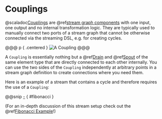 Couplings
=========

@scaladoc[Couplings] are @ref[stream graph components] with one input, one output and no internal transformation logic.
They are typically used to manually connect two ports of a stream graph that cannot be otherwise connected via the
streaming DSL, e.g. for creating cycles.

@@@ p { .centered }
![A Coupling](.../coupling.svg)
@@@

A `Coupling` is essentially nothing but a @ref[Drain] and @ref[Spout] of the same element type that are directly
connected to each other internally. You can use the two sides of the `Coupling` independently at arbitrary points
in a stream graph definition to create connections where you need them.

Here is an example of a stream that contains a cycle and therefore requires the use of a `Coupling`:
 
@@snip [-]($test/CouplingSpec.scala) { #fibonacci } 

(For an in-depth discussion of this stream setup check out the @ref[Fibonacci Example]!)

  [Couplings]: swave.core.Coupling
  [stream graph components]: ../basics.md#streams-as-graphs
  [Spout]: ../spouts.md
  [Drain]: ../drains.md
  [Fibonacci Example]: ../show-off/fibonacci.md